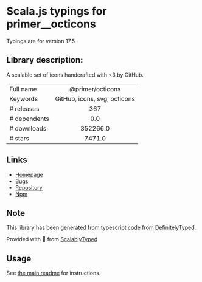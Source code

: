 
# Scala.js typings for primer__octicons

Typings are for version 17.5

## Library description:
A scalable set of icons handcrafted with <3 by GitHub.

|                    |                 |
| ------------------ | :-------------: |
| Full name          | @primer/octicons |
| Keywords           | GitHub, icons, svg, octicons |
| # releases         | 367 |
| # dependents       | 0.0 |
| # downloads        | 352266.0 |
| # stars            | 7471.0 |

## Links
- [Homepage](https://primer.style/octicons)
- [Bugs](https://github.com/primer/octicons/issues)
- [Repository](https://github.com/primer/octicons)
- [Npm](https://www.npmjs.com/package/%40primer%2Focticons)
    


## Note
This library has been generated from typescript code from [DefinitelyTyped](https://definitelytyped.org).

Provided with :purple_heart: from [ScalablyTyped](https://github.com/oyvindberg/ScalablyTyped)

## Usage
See [the main readme](../../readme.md) for instructions.


